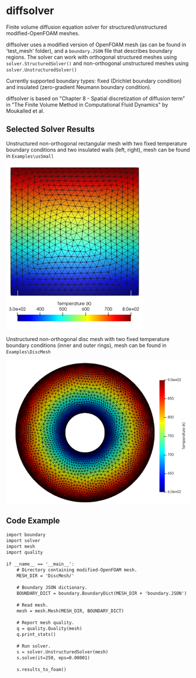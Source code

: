 # diffsolver
Finite volume diffusion equation solver for structured/unstructured modified-OpenFOAM meshes.

diffsolver uses a modified version of OpenFOAM mesh (as can be found in 'test_mesh' folder), and a `boundary.JSON` file that describes boundary regions. The solver can work with orthogonal structured meshes using `solver.StructuredSolver()` and non-orthogonal unstructured meshes using `solver.UnstructuredSolver()`

Currently supported boundary types: fixed (Drichlet boundary condition) and insulated (zero-gradient Neumann boundary condition).

diffsolver is based on "Chapter 8 - Spatial discretization of diffusion term" in "The Finite Volume Method in Computational Fluid Dynamics" by Moukalled et al.

## Selected Solver Results

Unstructured non-orthogonal rectangular mesh with two fixed temperature boundary conditions and two insulated walls (left, right), mesh can be found in `Examples\usSmall`

![Image of rectangular mesh](https://github.com/EigenEmara/diffsolver/blob/master/Examples/recatgular_mesh.png)


Unstructured non-orthogonal disc mesh with two fixed temperature boundary conditions (inner and outer rings), mesh can be found in `Examples\DiscMesh`

![Image of rectangular mesh](https://github.com/EigenEmara/diffsolver/blob/master/Examples/disc_mesh.png)


## Code Example
    import boundary
    import solver
    import mesh
    import quality

    if __name__ == '__main__':
        # Directory containing modified-OpenFOAM mesh.
        MESH_DIR = 'DiscMesh/'
    
        # Boundary JSON dictionary.
        BOUNDARY_DICT = boundary.BoundaryDict(MESH_DIR + 'boundary.JSON')
    
        # Read mesh.
        mesh = mesh.Mesh(MESH_DIR, BOUNDARY_DICT)
      
        # Report mesh quality.
        q = quality.Quality(mesh)
        q.print_stats()
      
        # Run solver.
        s = solver.UnstructuredSolver(mesh)
        s.solve(it=250, eps=0.00001)

        s.results_to_foam()

